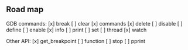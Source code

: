 ## Road map

GDB commands:
[x]  break
[  ] clear
[x]  commands
[x]  delete
[  ] disable
[  ] define
[  ] enable
[x]  info
[  ] print
[  ] set
[  ] thread
[x]  watch

Other API:
[x]  get_breakpoint
[  ] function
[  ] stop
[  ] pprint
